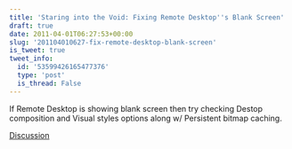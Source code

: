 ```yaml
---
title: 'Staring into the Void: Fixing Remote Desktop''s Blank Screen'
draft: true
date: 2011-04-01T06:27:53+00:00
slug: '201104010627-fix-remote-desktop-blank-screen'
is_tweet: true
tweet_info:
  id: '53599426165477376'
  type: 'post'
  is_thread: False
---
```




If Remote Desktop is showing blank screen then try checking Destop composition and Visual styles options along w/ Persistent bitmap caching.

[Discussion](https://x.com/sytelus/status/53599426165477376)
